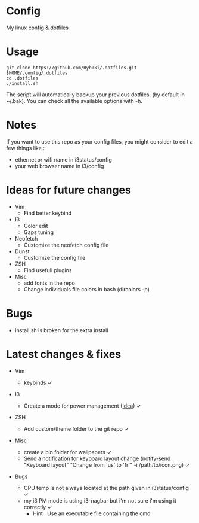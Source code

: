 # Config
My linux config &amp; dotfiles

# Usage
```
git clone https://github.com/Byh0ki/.dotfiles.git $HOME/.config/.dotfiles
cd .dotfiles
./install.sh
```

The script will automatically backup your previous dotfiles. (by default in ~/.bak).
You can check all the available options with -h.

# Notes
If you want to use this repo as your config files, you might consider to edit a few things like :
- ethernet or wifi name in i3status/config
- your web browser name in i3/config

# Ideas for future changes
- Vim
    - Find better keybind
- I3
    - Color edit
    - Gaps tuning
- Neofetch
    - Customize the neofetch config file
- Dunst
    - Customize the config file
- ZSH
    - Find usefull plugins
- Misc
    - add fonts in the repo
    - Change individuals file colors in bash (dircolors -p)

# Bugs
- install.sh is broken for the extra install

# Latest changes & fixes
- Vim
    - keybinds ✓
- I3
    - Create a mode for power management ([Idea](https://www.reddit.com/r/i3wm/comments/2yniv1/i3wm_and_power_management/)) ✓
- ZSH
    - Add custom/theme folder to the git repo ✓
- Misc
    - create a bin folder for wallpapers ✓
    - Send a notification for keyboard layout change (notify-send "Keyboard layout" "Change from 'us' to 'fr'" -i /path/to/icon.png) ✓

- Bugs
    - CPU temp is not always located at the path given in i3status/config ✓
    - my i3 PM mode is using i3-nagbar but i'm not sure i'm using it correctly ✓
        - Hint : Use an executable file containing the cmd
